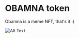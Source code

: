 # OBAMNA token

Obamna is a meme NFT, that's it :)

![Alt Text](https://media.tenor.com/f0yVkkg10rYAAAAC/obamna.gif)